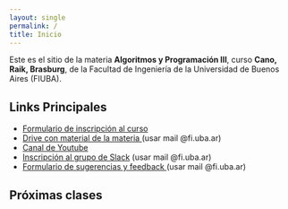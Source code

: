 ```yaml
---
layout: single
permalink: /
title: Inicio
---
```


Este es el sitio de la materia **Algoritmos y Programación III**, curso **<span id="sorted-names">Cano, Raik, Brasburg</span>**, de la Facultad de Ingeniería de la Universidad de Buenos Aires (FIUBA).

## Links Principales
- <a target="_blanck" href="{{site.data.info.inscripcion}}"> Formulario de inscripción al curso </a>
- <a target="_blanck" href="{{site.data.info.material}}"> Drive con material de la materia </a> (usar mail @fi.uba.ar)
- <a target="_blanck" href="{{site.data.info.canal}}"> Canal de Youtube </a>
- <a href="{{site.data.info.slack}}" target="_blanck">Inscripción al grupo de Slack</a> (usar mail @fi.uba.ar)
- <a target="_blanck" href="{{site.data.info.sugerencias}}"> Formulario de sugerencias y feedback </a> (usar mail @fi.uba.ar)

## Próximas clases

<div id="proximas-clases"></div>

<!-- JS -->
<script src="{{ '/assets/js/proximasClases.js' | relative_url }}"></script>
<script src="{{ '/assets/js/ordenarNombres.js' | relative_url }}"></script>
